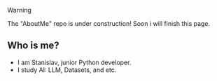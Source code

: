 > [!WARNING]
> The "AboutMe" repo is under construction! Soon i will finish this page.

## Who is me?
- I am Stanislav, junior Python developer.
- I study AI: LLM, Datasets, and etc.
